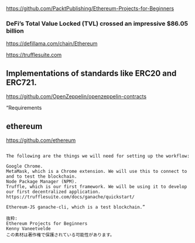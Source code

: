https://github.com/PacktPublishing/Ethereum-Projects-for-Beginners

### DeFi’s Total Value Locked (TVL) crossed an impressive $86.05 billion 
https://defillama.com/chain/Ethereum

https://trufflesuite.com

## Implementations of standards like ERC20 and ERC721.
https://github.com/OpenZeppelin/openzeppelin-contracts

“Requirements
  
  ## ethereum
  https://github.com/ethereum
            
 ```           
                
The following are the things we will need for setting up the workflow:

Google Chrome.
MetaMask, which is a Chrome extension. We will use this to connect to and to test the blockchain.
Node Package Manager (NPM).
Truffle, which is our first framework. We will be using it to develop our first decentralized application.
https://trufflesuite.com/docs/ganache/quickstart/

Ethereum-JS ganache-cli, which is a test blockchain.”

抜粋:
Ethereum Projects for Beginners
Kenny Vaneetvelde
この素材は著作権で保護されている可能性があります。
```
